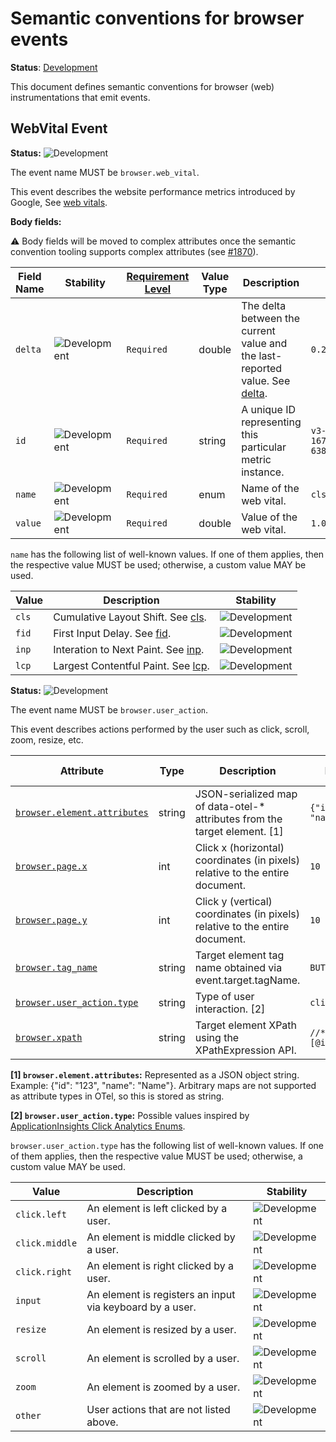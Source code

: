<!--- Hugo front matter used to generate the website version of this page:
linkTitle: Events
--->

# Semantic conventions for browser events

**Status**: [Development][DocumentStatus]

This document defines semantic conventions for browser (web) instrumentations
that emit events.

## WebVital Event

<!-- semconv event.browser.web_vital -->
<!-- NOTE: THIS TEXT IS AUTOGENERATED. DO NOT EDIT BY HAND. -->
<!-- see templates/registry/markdown/snippet.md.j2 -->
<!-- prettier-ignore-start -->
<!-- markdownlint-capture -->
<!-- markdownlint-disable -->

**Status:** ![Development](https://img.shields.io/badge/-development-blue)

The event name MUST be `browser.web_vital`.

This event describes the website performance metrics introduced by Google, See [web vitals](https://web.dev/vitals).

**Body fields:**

:warning: Body fields will be moved to complex attributes once the
semantic convention tooling supports complex attributes
(see [#1870](https://github.com/open-telemetry/semantic-conventions/issues/1870)).

| Field Name | Stability | [Requirement Level](https://opentelemetry.io/docs/specs/semconv/general/attribute-requirement-level/) | Value Type | Description | Example Values |
|---|---|---|---|---|---|
| `delta` | ![Development](https://img.shields.io/badge/-development-blue) | `Required` | double | The delta between the current value and the last-reported value. See [delta](https://github.com/GoogleChrome/web-vitals?tab=readme-ov-file#report-only-the-delta-of-changes). | `0.2` |
| `id` | ![Development](https://img.shields.io/badge/-development-blue) | `Required` | string | A unique ID representing this particular metric instance. | `v3-1677874579383-6381583661209` |
| `name` | ![Development](https://img.shields.io/badge/-development-blue) | `Required` | enum | Name of the web vital. | `cls` |
| `value` | ![Development](https://img.shields.io/badge/-development-blue) | `Required` | double | Value of the web vital. | `1.0` |

`name` has the following list of well-known values. If one of them applies, then the respective value MUST be used; otherwise, a custom value MAY be used.

| Value  | Description | Stability |
|---|---|---|
| `cls` | Cumulative Layout Shift. See [cls](https://web.dev/articles/cls). | ![Development](https://img.shields.io/badge/-development-blue) |
| `fid` | First Input Delay. See [fid](https://web.dev/articles/fid). | ![Development](https://img.shields.io/badge/-development-blue) |
| `inp` | Interation to Next Paint. See [inp](https://web.dev/articles/inp). | ![Development](https://img.shields.io/badge/-development-blue) |
| `lcp` | Largest Contentful Paint. See [lcp](https://web.dev/articles/lcp). | ![Development](https://img.shields.io/badge/-development-blue) |

<!-- markdownlint-restore -->
<!-- prettier-ignore-end -->
<!-- END AUTOGENERATED TEXT -->
<!-- endsemconv -->

<!-- semconv event.browser.user_action -->
<!-- NOTE: THIS TEXT IS AUTOGENERATED. DO NOT EDIT BY HAND. -->
<!-- see templates/registry/markdown/snippet.md.j2 -->
<!-- prettier-ignore-start -->
<!-- markdownlint-capture -->
<!-- markdownlint-disable -->

**Status:** ![Development](https://img.shields.io/badge/-development-blue)

The event name MUST be `browser.user_action`.

This event describes actions performed by the user such as click, scroll, zoom, resize, etc.

| Attribute                                                            | Type | Description  | Examples  | [Requirement Level](https://opentelemetry.io/docs/specs/semconv/general/attribute-requirement-level/) | Stability |
|----------------------------------------------------------------------|---|---|---|---|---|
| [`browser.element.attributes`](/docs/registry/attributes/browser.md) | string | JSON-serialized map of data-otel-* attributes from the target element. [1] | `{"id": "123", "name": "Name"}` | `Recommended` | ![Development](https://img.shields.io/badge/-development-blue) |
| [`browser.page.x`](/docs/registry/attributes/browser.md)                    | int | Click x (horizontal) coordinates (in pixels) relative to the entire document. | `10` | `Recommended` | ![Development](https://img.shields.io/badge/-development-blue) |
| [`browser.page.y`](/docs/registry/attributes/browser.md)                    | int | Click y (vertical) coordinates (in pixels) relative to the entire document. | `10` | `Recommended` | ![Development](https://img.shields.io/badge/-development-blue) |
| [`browser.tag_name`](/docs/registry/attributes/browser.md)                  | string | Target element tag name obtained via event.target.tagName. | `BUTTON` | `Recommended` | ![Development](https://img.shields.io/badge/-development-blue) |
| [`browser.user_action.type`](/docs/registry/attributes/browser.md)          | string | Type of user interaction. [2] | `click.right` | `Recommended` | ![Development](https://img.shields.io/badge/-development-blue) |
| [`browser.xpath`](/docs/registry/attributes/browser.md)                     | string | Target element XPath using the XPathExpression API. | `//*[@id='testBtn']` | `Recommended` | ![Development](https://img.shields.io/badge/-development-blue) |

**[1] `browser.element.attributes`:** Represented as a JSON object string. Example: {"id": "123", "name": "Name"}. Arbitrary maps are not supported as attribute types in OTel, so this is stored as string.

**[2] `browser.user_action.type`:** Possible values inspired by [ApplicationInsights Click Analytics Enums](https://github.com/microsoft/ApplicationInsights-JS/blob/main/extensions/applicationinsights-clickanalytics-js/src/Enums.ts).

`browser.user_action.type` has the following list of well-known values. If one of them applies, then the respective value MUST be used; otherwise, a custom value MAY be used.

| Value            | Description                                              | Stability |
|------------------|----------------------------------------------------------|---|
| `click.left`     | An element is left clicked by a user.                    | ![Development](https://img.shields.io/badge/-development-blue) |
| `click.middle`   | An element is middle clicked by a user.                  | ![Development](https://img.shields.io/badge/-development-blue) |
| `click.right`    | An element is right clicked by a user.                   | ![Development](https://img.shields.io/badge/-development-blue) |
| `input` | An element is registers an input via keyboard by a user. | ![Development](https://img.shields.io/badge/-development-blue) |
| `resize`         | An element is resized by a user.                         | ![Development](https://img.shields.io/badge/-development-blue) |
| `scroll`         | An element is scrolled by a user.                        | ![Development](https://img.shields.io/badge/-development-blue) |
| `zoom`           | An element is zoomed by a user.                          | ![Development](https://img.shields.io/badge/-development-blue) |
| `other`          | User actions that are not listed above.                  | ![Development](https://img.shields.io/badge/-development-blue) |

<!-- markdownlint-restore -->
<!-- prettier-ignore-end -->
<!-- END AUTOGENERATED TEXT -->
<!-- endsemconv -->

[DocumentStatus]: https://opentelemetry.io/docs/specs/otel/document-status
